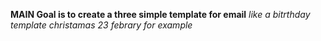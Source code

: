**MAIN Goal is to create a three simple template for email**
*like a bitrthday template*
*christamas*
*23 febrary for example*
